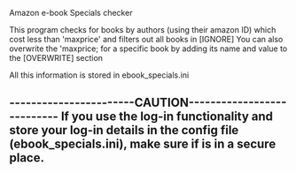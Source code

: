 Amazon e-book Specials checker

This program checks for books by authors (using their amazon ID)
which cost less than 'maxprice' and filters out all books in [IGNORE]
You can also overwrite the 'maxprice; for a specific book by
adding its name and value to the [OVERWRITE] section

All this information is stored in ebook_specials.ini

-----------------------CAUTION---------------------------
If you use the log-in functionality and store your log-in
details in the config file (ebook_specials.ini), make sure
if is in a secure place.
----------------------------------------------------------
